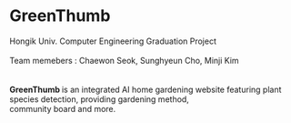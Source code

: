 # GreenThumb
Hongik Univ. Computer Engineering Graduation Project <br><br>
Team memebers : Chaewon Seok, Sunghyeun Cho, Minji Kim <br><br><br>
<b> GreenThumb </b> is an integrated AI home gardening website
featuring plant species detection, providing gardening method, <br> community board and more.<br>




